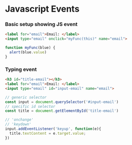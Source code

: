 # Javascript Events
### Basic setup showing JS event
```html
<label for="email">Email: </label>
<input type="email" onclick="myFunc(this)" name="email">
```
```js
function myFunc(blue) {
  alert(blue.value)
}
```

### Typing event
```html
<h3 id="title-email"></h3>
<label for="email">Email: </label>
<input type="email" id="input-email" name="email">
```
```js
// generic selector
const input = document.querySelector('#input-email')
// specific id selector
const title = document.getElementById('title-email')

// 'onchange'
// 'keydown'
input.addEventListener('keyup', function(e){
  title.textContent = e.target.value;
})
```